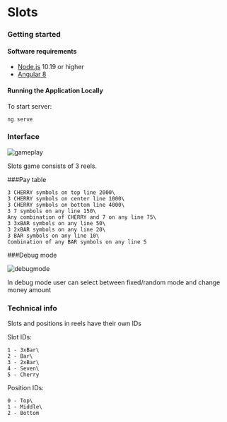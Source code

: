 # Slots


### Getting started
#### Software requirements
- [Node.js](https://nodejs.org "Node.js") 10.19 or higher
- [Angular 8](https://www.angular.io "Angular")

#### Running the Application Locally

To start server:
```
ng serve
```
### Interface
![gameplay](./playSlots.gif)

Slots game consists of 3 reels.


###Pay table
```
3 CHERRY symbols on top line 2000\
3 CHERRY symbols on center line 1000\
3 CHERRY symbols on bottom line 4000\
3 7 symbols on any line 150\
Any combination of CHERRY and 7 on any line 75\
3 3xBAR symbols on any line 50\
3 2xBAR symbols on any line 20\
3 BAR symbols on any line 10\
Combination of any BAR symbols on any line 5
```

###Debug mode

![debugmode](./debugmode.gif)

In debug mode user can select between fixed/random mode and change money amount

### Technical info

Slots and positions in reels have their own IDs

Slot IDs:
```
1 - 3xBar\
2 - Bar\
3 - 2xBar\
4 - Seven\
5 - Cherry
```

Position IDs:

```
0 - Top\
1 - Middle\
2 - Bottom
```





